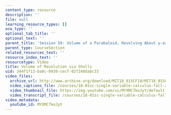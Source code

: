 ```yaml
---
content_type: resource
description: ''
file: null
learning_resource_types: []
ocw_type: ''
optional_tab_title: ''
optional_text: ''
parent_title: 'Session 59: Volume of a Parabaloid, Revolving About y-axis'
parent_type: CourseSection
related_resources_text: ''
resource_index_text: ''
resourcetype: Video
title: Volume of Revolution via Shells
uid: 344f1f13-ba8c-0930-cecf-02f248dabc33
video_files:
  archive_url: http://www.archive.org/download/MIT18_01SCF10/MIT18_01SCF10Rec_45_300k.mp4
  video_captions_file: /courses/18-01sc-single-variable-calculus-fall-2010/dcaced489d9554ed80292eb2669a4b01_MYXMC7koJyY.vtt
  video_thumbnail_file: https://img.youtube.com/vi/MYXMC7koJyY/default.jpg
  video_transcript_file: /courses/18-01sc-single-variable-calculus-fall-2010/e6878862760ff9733ece5ee288bcc701_MYXMC7koJyY.pdf
video_metadata:
  youtube_id: MYXMC7koJyY
---
```

